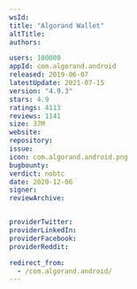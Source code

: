 ```yaml
---
wsId: 
title: "Algorand Wallet"
altTitle: 
authors:

users: 100000
appId: com.algorand.android
released: 2019-06-07
latestUpdate: 2021-07-15
version: "4.9.3"
stars: 4.9
ratings: 4113
reviews: 1141
size: 37M
website: 
repository: 
issue: 
icon: com.algorand.android.png
bugbounty: 
verdict: nobtc
date: 2020-12-06
signer: 
reviewArchive:


providerTwitter: 
providerLinkedIn: 
providerFacebook: 
providerReddit: 

redirect_from:
  - /com.algorand.android/
---
```



